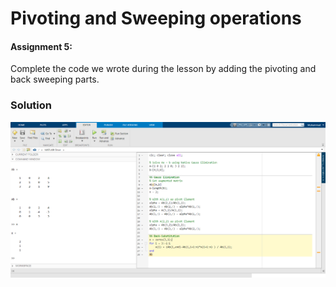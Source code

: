 # Pivoting and Sweeping operations

#### Assignment 5:
Complete the code we wrote during the lesson by adding the pivoting and back sweeping parts.

### Solution

<img src="output.png" width="800">